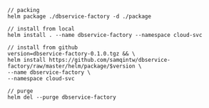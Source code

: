     
    // packing
    helm package ./dbservice-factory -d ./package
    
    // install from local
    helm install . --name dbservice-factory --namespace cloud-svc
    
    // install from github
    version=dbservice-factory-0.1.0.tgz && \
    helm install https://github.com/samqintw/dbservice-factory/raw/master/helm/package/$version \
    --name dbservice-factory \
    --namespace cloud-svc
    
    // purge 
    helm del --purge dbservice-factory